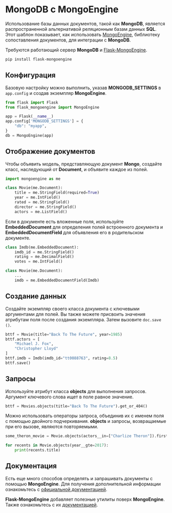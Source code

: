 # MongoDB с MongoEngine

Использование базы данных документов, такой как **MongoDB**, является распространенной альтернативой реляционным базам данных **SQL**. Этот шаблон показывает, как использовать [MongoEngine](http://mongoengine.org/), библиотеку сопоставления документов, для интеграции с **MongoDB**.

Требуются работающий сервер **MongoDB** и [Flask-MongoEngine](http://docs.mongoengine.org/projects/flask-mongoengine/en/latest/).

```bash
pip install flask-mongoengine
```

## Конфигурация

Базовую настройку можно выполнить, указав **MONGODB\_SETTINGS** в `app.config` и создав экземпляр **MongoEngine**.

```python
from flask import Flask
from flask_mongoengine import MongoEngine

app = Flask(__name__)
app.config['MONGODB_SETTINGS'] = {
    "db": "myapp",
}
db = MongoEngine(app)
```

## Отображение документов

Чтобы объявить модель, представляющую документ **Mongo**, создайте класс, наследующий от **Document**, и объявите каждое из полей.

```python
import mongoengine as me

class Movie(me.Document):
    title = me.StringField(required=True)
    year = me.IntField()
    rated = me.StringField()
    director = me.StringField()
    actors = me.ListField()
```

Если в документе есть вложенные поля, используйте **EmbeddedDocument** для определения полей встроенного документа и **EmbeddedDocumentField** для объявления его в родительском документе.

```python
class Imdb(me.EmbeddedDocument):
    imdb_id = me.StringField()
    rating = me.DecimalField()
    votes = me.IntField()

class Movie(me.Document):
    ...
    imdb = me.EmbeddedDocumentField(Imdb)
```

## Создание данных

Создайте экземпляр своего класса документа с ключевыми аргументами для полей. Вы также можете присвоить значения атрибутам поля после создания экземпляра. Затем вызовите `doc.save ()`.

```python
bttf = Movie(title="Back To The Future", year=1985)
bttf.actors = [
    "Michael J. Fox",
    "Christopher Lloyd"
]
bttf.imdb = Imdb(imdb_id="tt0088763", rating=8.5)
bttf.save()
```

## Запросы

Используйте атрибут класса **objects** для выполнения запросов. Аргумент ключевого слова ищет в поле равное значение.

```python
bttf = Movies.objects(title="Back To The Future").get_or_404()
```

Можно использовать операторы запроса, объединив их с именем поля с помощью двойного подчеркивания. **objects** и запросы, возвращаемые при его вызове, являются повторяемыми.

```python
some_theron_movie = Movie.objects(actors__in=["Charlize Theron"]).first()

for recents in Movie.objects(year__gte=2017):
    print(recents.title)
```

## Документация

Есть еще много способов определять и запрашивать документы с помощью **MongoEngine**. Для получения дополнительной информации ознакомьтесь с [официальной документацией](http://mongoengine.org/).

**Flask-MongoEngine** добавляет полезные утилиты поверх **MongoEngine**. Также ознакомьтесь с их [документацией](http://docs.mongoengine.org/projects/flask-mongoengine/en/latest/).
